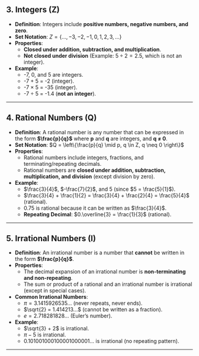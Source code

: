 ## **3. Integers (Z)**

- **Definition**: Integers include **positive numbers, negative numbers, and zero**.
- **Set Notation**: $Z = \{\dots, -3, -2, -1, 0, 1, 2, 3, \dots\}$
- **Properties**:
  - **Closed under addition, subtraction, and multiplication**.
  - **Not closed under division** (Example: $5 \div 2 = 2.5$, which is not an integer).
- **Example**:
  - -7, 0, and 5 are integers.
  - -7 + 5 = -2 (integer).
  - -7 × 5 = -35 (integer).
  - -7 ÷ 5 = -1.4 (**not an integer**).

---

## **4. Rational Numbers (Q)**

- **Definition**: A rational number is any number that can be expressed in the form **$\frac{p}{q}$** where **p** and **q** are integers, and **q ≠ 0**.
- **Set Notation**: $Q = \left\{\frac{p}{q} \mid p, q \in Z, q \neq 0 \right\}$
- **Properties**:
  - Rational numbers include integers, fractions, and terminating/repeating decimals.
  - Rational numbers are **closed under addition, subtraction, multiplication, and division** (except division by zero).
- **Example**:
  - $\frac{3}{4}$, $-\frac{7}{2}$, and 5 (since $5 = \frac{5}{1}$).
  - $\frac{3}{4} + \frac{1}{2} = \frac{3}{4} + \frac{2}{4} = \frac{5}{4}$ (rational).
  - 0.75 is rational because it can be written as $\frac{3}{4}$.
  - **Repeating Decimal**: $0.\overline{3} = \frac{1}{3}$ (rational).

---

## **5. Irrational Numbers (I)**

- **Definition**: An irrational number is a number that **cannot** be written in the form **$\frac{p}{q}$**.
- **Properties**:
  - The decimal expansion of an irrational number is **non-terminating and non-repeating**.
  - The sum or product of a rational and an irrational number is irrational (except in special cases).
- **Common Irrational Numbers**:
  - $\pi = 3.1415926535...$ (never repeats, never ends).
  - $\sqrt{2} = 1.414213...$ (cannot be written as a fraction).
  - $e = 2.718281828...$ (Euler’s number).
- **Example**:
  - $\sqrt{3} + 2$ is irrational.
  - $\pi - 5$ is irrational.
  - $0.101001000100001000001...$ is irrational (no repeating pattern).

---

